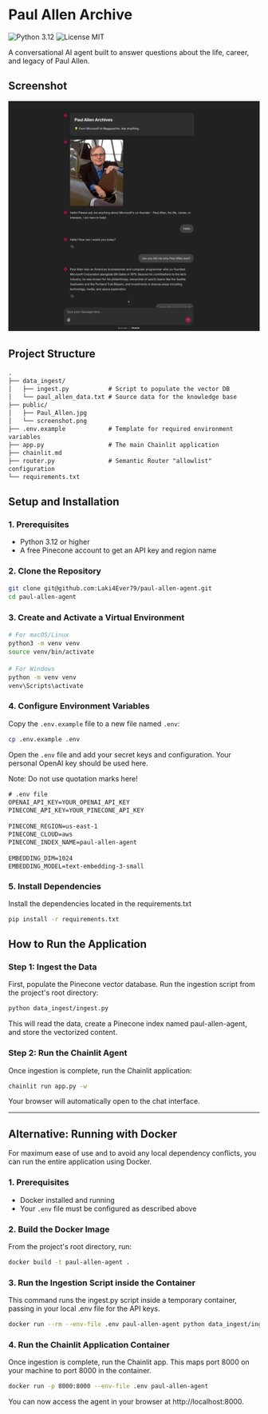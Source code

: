 # Paul Allen Archive

![Python 3.12](https://img.shields.io/badge/python-3.12-blue.svg)
![License MIT](https://img.shields.io/badge/license-MIT-green.svg)

A conversational AI agent built to answer questions about the life, career, and legacy of Paul Allen.

## Screenshot

![Screenshot](public/screenshot.png)

## Project Structure

```
.
├── data_ingest/
│   ├── ingest.py           # Script to populate the vector DB
│   └── paul_allen_data.txt # Source data for the knowledge base
├── public/
│   ├── Paul_Allen.jpg     
│   └── screenshot.png     
├── .env.example            # Template for required environment variables
├── app.py                  # The main Chainlit application
├── chainlit.md             
├── router.py               # Semantic Router "allowlist" configuration
└── requirements.txt        
```

## Setup and Installation

### 1. Prerequisites

- Python 3.12 or higher
- A free Pinecone account to get an API key and region name

### 2. Clone the Repository

```bash
git clone git@github.com:Laki4Ever79/paul-allen-agent.git
cd paul-allen-agent
```

### 3. Create and Activate a Virtual Environment

```bash
# For macOS/Linux
python3 -m venv venv
source venv/bin/activate

# For Windows
python -m venv venv
venv\Scripts\activate
```

### 4. Configure Environment Variables

Copy the `.env.example` file to a new file named `.env`:

```bash
cp .env.example .env
```

Open the `.env` file and add your secret keys and configuration. Your personal OpenAI key should be used here.

Note: Do not use quotation marks here!

```env
# .env file
OPENAI_API_KEY=YOUR_OPENAI_API_KEY
PINECONE_API_KEY=YOUR_PINECONE_API_KEY

PINECONE_REGION=us-east-1
PINECONE_CLOUD=aws
PINECONE_INDEX_NAME=paul-allen-agent 

EMBEDDING_DIM=1024
EMBEDDING_MODEL=text-embedding-3-small
```

### 5. Install Dependencies

Install the dependencies located in the requirements.txt

```bash
pip install -r requirements.txt
```

## How to Run the Application

### Step 1: Ingest the Data

First, populate the Pinecone vector database. Run the ingestion script from the project's root directory:

```bash
python data_ingest/ingest.py
```

This will read the data, create a Pinecone index named paul-allen-agent, and store the vectorized content.

### Step 2: Run the Chainlit Agent

Once ingestion is complete, run the Chainlit application:

```bash
chainlit run app.py -w
```

Your browser will automatically open to the chat interface.

---

## Alternative: Running with Docker

For maximum ease of use and to avoid any local dependency conflicts, you can run the entire application using Docker.

### 1. Prerequisites

- Docker installed and running
- Your `.env` file must be configured as described above

### 2. Build the Docker Image

From the project's root directory, run:

```bash
docker build -t paul-allen-agent .
```

### 3. Run the Ingestion Script inside the Container

This command runs the ingest.py script inside a temporary container, passing in your local .env file for the API keys.

```bash
docker run --rm --env-file .env paul-allen-agent python data_ingest/ingest.py
```

### 4. Run the Chainlit Application Container

Once ingestion is complete, run the Chainlit app. This maps port 8000 on your machine to port 8000 in the container.

```bash
docker run -p 8000:8000 --env-file .env paul-allen-agent
```

You can now access the agent in your browser at http://localhost:8000.